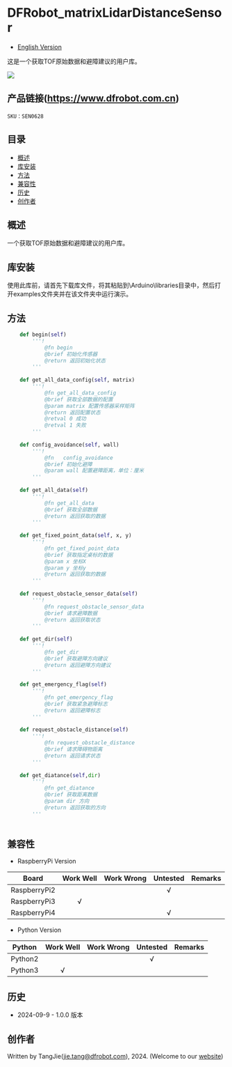 # DFRobot_matrixLidarDistanceSensor
- [English Version](./README.md)

这是一个获取TOF原始数据和避障建议的用户库。

![](./resources/images/SEN0628.png)

## 产品链接(https://www.dfrobot.com.cn)

    SKU：SEN0628

## 目录

* [概述](#概述)
* [库安装](#库安装)
* [方法](#方法)
* [兼容性](#兼容性)
* [历史](#历史)
* [创作者](#创作者)

## 概述
  一个获取TOF原始数据和避障建议的用户库。

## 库安装

使用此库前，请首先下载库文件，将其粘贴到\Arduino\libraries目录中，然后打开examples文件夹并在该文件夹中运行演示。

## 方法

```python
	def begin(self)
		'''!
			@fn begin
			@brief 初始化传感器
			@return 返回初始化状态
		'''
  
	def get_all_data_config(self, matrix)
		'''!
			@fn get_all_data_config
			@brief 获取全部数据的配置
			@param matrix 配置传感器采样矩阵
			@return 返回配置状态
			@retval 0 成功
			@retval 1 失败
		'''
  
	def config_avoidance(self, wall)
		'''!
    		@fn   config_avoidance
    		@brief 初始化避障
    		@param wall 配置避障距离，单位：厘米
    	'''
      
	def get_all_data(self)
		'''!
      		@fn get_all_data
      		@brief 获取全部数据
      		@return 返回获取的数据
    	'''
    
	def get_fixed_point_data(self, x, y)
		'''!
			@fn get_fixed_point_data
      		@brief 获取指定桌标的数据
      		@param x 坐标X
      		@param y 坐标y
      		@return 返回获取的数据
    	'''
    
	def request_obstacle_sensor_data(self)
		'''!
			@fn request_obstacle_sensor_data
      		@brief 请求避障数据
      		@return 返回获取状态
    	'''
    
	def get_dir(self)
		'''!
      		@fn get_dir
      		@brief 获取避障方向建议
      		@return 返回避障方向建议
    	'''
    
	def get_emergency_flag(self)
		'''!
      		@fn get_emergency_flag
      		@brief 获取紧急避障标志
      		@return 返回避障标志
    	'''
    
	def request_obstacle_distance(self)
		'''!
			@fn request_obstacle_distance
      		@brief 请求障碍物距离
      		@return 返回请求状态
    	'''
    
	def get_diatance(self,dir)
		'''!
			@fn get_diatance
      		@brief 获取距离数据
     		@param dir 方向
      		@return 返回获取的方向
    	'''
  
```

## 兼容性

* RaspberryPi Version

| Board        | Work Well | Work Wrong | Untested | Remarks |
| ------------ | :-------: | :--------: | :------: | ------- |
| RaspberryPi2 |           |            |    √     |         |
| RaspberryPi3 |     √     |            |          |         |
| RaspberryPi4 |           |            |     √    |         |

* Python Version

| Python  | Work Well | Work Wrong | Untested | Remarks |
| ------- | :-------: | :--------: | :------: | ------- |
| Python2 |           |            |    √     |         |
| Python3 |     √     |            |          |         |


## 历史

- 2024-09-9 - 1.0.0 版本

## 创作者

Written by TangJie(jie.tang@dfrobot.com), 2024. (Welcome to our [website](https://www.dfrobot.com/))





